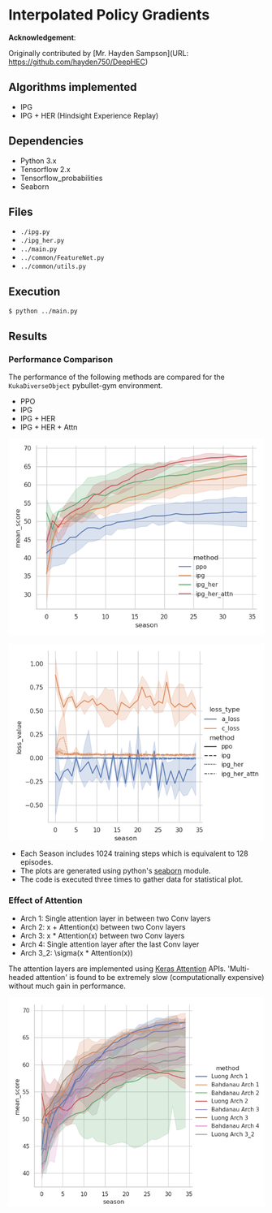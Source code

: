 # Interpolated Policy Gradients

**Acknowledgement**: 

Originally contributed by [Mr. Hayden Sampson](URL: https://github.com/hayden750/DeepHEC)

## Algorithms implemented
- IPG 
- IPG + HER (Hindsight Experience Replay)

## Dependencies
- Python 3.x
- Tensorflow 2.x
- Tensorflow_probabilities
- Seaborn

## Files
- `./ipg.py`
- `./ipg_her.py`
- `../main.py`
- `../common/FeatureNet.py`
- `../common/utils.py`


## Execution

```
$ python ../main.py

```

## Results 

### Performance Comparison
The performance of the following methods are compared for the
  `KukaDiverseObject` pybullet-gym environment.

 - PPO
 - IPG
 - IPG + HER
 - IPG + HER + Attn

![Performance Comparison](../images/perf_comp_ipg.png)

![Actor & Critic Losses](../images/perf_comp_ipg_losses.png)
 
- Each Season includes 1024 training steps which is equivalent to 128
episodes.  
- The plots are generated using python's [seaborn](https://seaborn.pydata.org/introduction.html) module.
- The code is executed three times to gather data for statistical
plot.
 
### Effect of Attention
- Arch 1: Single attention layer in between two Conv layers
- Arch 2: x + Attention(x) between two Conv layers
- Arch 3: x * Attention(x) between two Conv layers
- Arch 4: Single attention layer after the last Conv layer
- Arch 3_2: \sigma(x * Attention(x))

The attention layers are implemented using [Keras
Attention](https://keras.io/api/layers/attention_layers/) APIs.
'Multi-headed attention' is found to be extremely slow
(computationally expensive) without much gain in performance.

![Effect of Attention](../images/ipg_her_attn_ablation.png)
